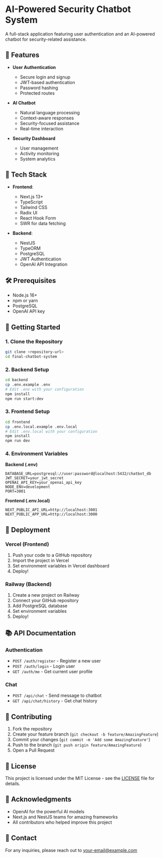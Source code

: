 # AI-Powered Security Chatbot System

A full-stack application featuring user authentication and an AI-powered chatbot for security-related assistance.

## 🌟 Features

- **User Authentication**
  - Secure login and signup
  - JWT-based authentication
  - Password hashing
  - Protected routes

- **AI Chatbot**
  - Natural language processing
  - Context-aware responses
  - Security-focused assistance
  - Real-time interaction

- **Security Dashboard**
  - User management
  - Activity monitoring
  - System analytics

## 🚀 Tech Stack

- **Frontend**:
  - Next.js 13+
  - TypeScript
  - Tailwind CSS
  - Radix UI
  - React Hook Form
  - SWR for data fetching

- **Backend**:
  - NestJS
  - TypeORM
  - PostgreSQL
  - JWT Authentication
  - OpenAI API Integration

## 🛠️ Prerequisites

- Node.js 16+
- npm or yarn
- PostgreSQL
- OpenAI API key

## 🚀 Getting Started

### 1. Clone the Repository

```bash
git clone <repository-url>
cd final-chatbot-system
```

### 2. Backend Setup

```bash
cd backend
cp .env.example .env
# Edit .env with your configuration
npm install
npm run start:dev
```

### 3. Frontend Setup

```bash
cd frontend
cp .env.local.example .env.local
# Edit .env.local with your configuration
npm install
npm run dev
```

### 4. Environment Variables

**Backend (.env)**
```
DATABASE_URL=postgresql://user:password@localhost:5432/chatbot_db
JWT_SECRET=your_jwt_secret
OPENAI_API_KEY=your_openai_api_key
NODE_ENV=development
PORT=3001
```

**Frontend (.env.local)**
```
NEXT_PUBLIC_API_URL=http://localhost:3001
NEXT_PUBLIC_APP_URL=http://localhost:3000
```

## 🚀 Deployment

### Vercel (Frontend)

1. Push your code to a GitHub repository
2. Import the project in Vercel
3. Set environment variables in Vercel dashboard
4. Deploy!

### Railway (Backend)

1. Create a new project on Railway
2. Connect your GitHub repository
3. Add PostgreSQL database
4. Set environment variables
5. Deploy!

## 📚 API Documentation

### Authentication

- `POST /auth/register` - Register a new user
- `POST /auth/login` - Login user
- `GET /auth/me` - Get current user profile

### Chat

- `POST /api/chat` - Send message to chatbot
- `GET /api/chat/history` - Get chat history

## 🤝 Contributing

1. Fork the repository
2. Create your feature branch (`git checkout -b feature/AmazingFeature`)
3. Commit your changes (`git commit -m 'Add some AmazingFeature'`)
4. Push to the branch (`git push origin feature/AmazingFeature`)
5. Open a Pull Request

## 📄 License

This project is licensed under the MIT License - see the [LICENSE](LICENSE) file for details.

## 🙏 Acknowledgments

- OpenAI for the powerful AI models
- Next.js and NestJS teams for amazing frameworks
- All contributors who helped improve this project

## 📧 Contact

For any inquiries, please reach out to [your-email@example.com](mailto:your-email@example.com)
